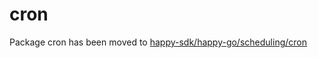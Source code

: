 # cron

Package cron has been moved to [happy-sdk/happy-go/scheduling/cron](https://github.com/happy-sdk/happy-go/tree/main/scheduling/cron)

